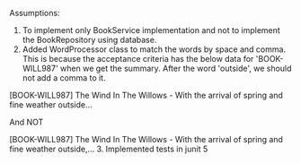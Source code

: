 Assumptions:
1. To implement only BookService implementation and not to implement the BookRepository using database.
2. Added WordProcessor class to match the words by space and comma. This is because the acceptance criteria has the below data for 'BOOK-WILL987' when we get the summary. After the word 'outside', we should not add a comma to it.

[BOOK-WILL987] The Wind In The Willows - With the arrival of spring and fine weather outside...

And NOT

[BOOK-WILL987] The Wind In The Willows - With the arrival of spring and fine weather outside,...
3. Implemented tests in junit 5